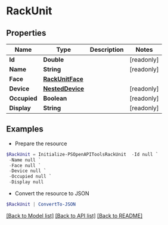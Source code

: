 # RackUnit
## Properties

Name | Type | Description | Notes
------------ | ------------- | ------------- | -------------
**Id** | **Double** |  | [readonly] 
**Name** | **String** |  | [readonly] 
**Face** | [**RackUnitFace**](RackUnitFace.md) |  | 
**Device** | [**NestedDevice**](NestedDevice.md) |  | [readonly] 
**Occupied** | **Boolean** |  | [readonly] 
**Display** | **String** |  | [readonly] 

## Examples

- Prepare the resource
```powershell
$RackUnit = Initialize-PSOpenAPIToolsRackUnit  -Id null `
 -Name null `
 -Face null `
 -Device null `
 -Occupied null `
 -Display null
```

- Convert the resource to JSON
```powershell
$RackUnit | ConvertTo-JSON
```

[[Back to Model list]](../README.md#documentation-for-models) [[Back to API list]](../README.md#documentation-for-api-endpoints) [[Back to README]](../README.md)

